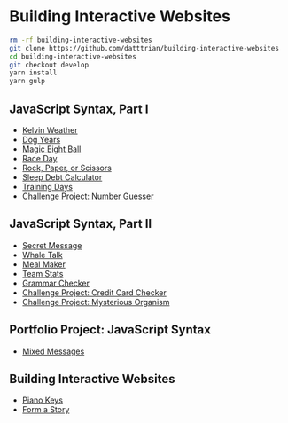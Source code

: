 # Building Interactive Websites

``` bash
rm -rf building-interactive-websites
git clone https://github.com/datttrian/building-interactive-websites
cd building-interactive-websites
git checkout develop
yarn install
yarn gulp
```

## JavaScript Syntax, Part I

* [Kelvin Weather](kelvin-weather-javascript)
* [Dog Years](dog-years-javascript)
* [Magic Eight Ball](magic-eight-ball-1)
* [Race Day](race-day)
* [Rock, Paper, or Scissors](rock-paper-scissors-javascript)
* [Sleep Debt Calculator](sleep-debt-calculator)
* [Training Days](training-days)
* [Challenge Project: Number Guesser](number-guesser-independent-practice)

## JavaScript Syntax, Part II

* [Secret Message](secret-message)
* [Whale Talk](whale-talk)
* [Meal Maker](meal-maker)
* [Team Stats](team-stats)
* [Grammar Checker](mini-linter)
* [Challenge Project: Credit Card Checker](credit-card-checker)
* [Challenge Project: Mysterious Organism](mysterious-organism)

## Portfolio Project: JavaScript Syntax

* [Mixed Messages](mixed-messages)

## Building Interactive Websites

* [Piano Keys](piano-keys)
* [Form a Story](form-a-story)
